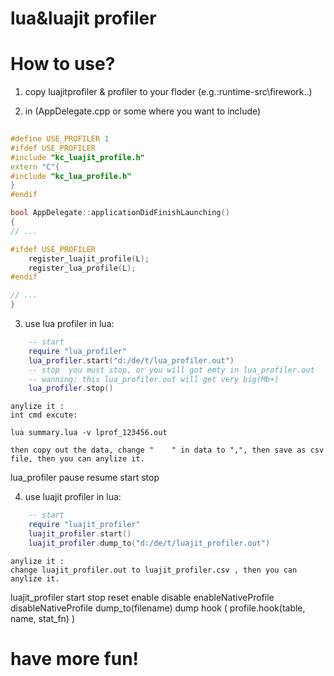 lua&luajit profiler
===
How to use?
=======
1. copy luajitprofiler & profiler to your floder
    (e.g.:runtime-src\firework\..)
    
2. in (AppDelegate.cpp  or some where you want to include)
```c++
    
#define USE_PROFILER 1
#ifdef USE_PROFILER
#include "kc_luajit_profile.h"
extern "C"{
#include "kc_lua_profile.h"
}
#endif

bool AppDelegate::applicationDidFinishLaunching()
{
// ...

#ifdef USE_PROFILER
    register_luajit_profile(L);
    register_lua_profile(L);
#endif

// ...
}
```

3. use lua profiler in lua:
```lua
    -- start
    require "lua_profiler"
    lua_profiler.start("d:/de/t/lua_profiler.out")
    -- stop  you must stop, or you will got emty in lua_profiler.out
    -- wanning: this lua_profiler.out will get very big(Mb+)
    lua_profiler.stop()
```
    anylize it :
    int cmd excute:
    
    lua summary.lua -v lprof_123456.out
    
    then copy out the data, change "    " in data to ",", then save as csv file, then you can anylize it.
      

lua_profiler
	pause
	resume
	start
	stop
	
4. use luajit profiler in lua:
```lua
    -- start
    require "luajit_profiler"
    luajit_profiler.start()
    luajit_profiler.dump_to("d:/de/t/luajit_profiler.out")
```
    anylize it :
    change luajit_profiler.out to luajit_profiler.csv , then you can anylize it.
    
luajit_profiler
	start
	stop
	reset
	enable
	disable
	enableNativeProfile
	disableNativeProfile
	dump_to(filename)
	dump
	hook  ( profile.hook(table, name, stat_fn) )
	
have more fun!
===